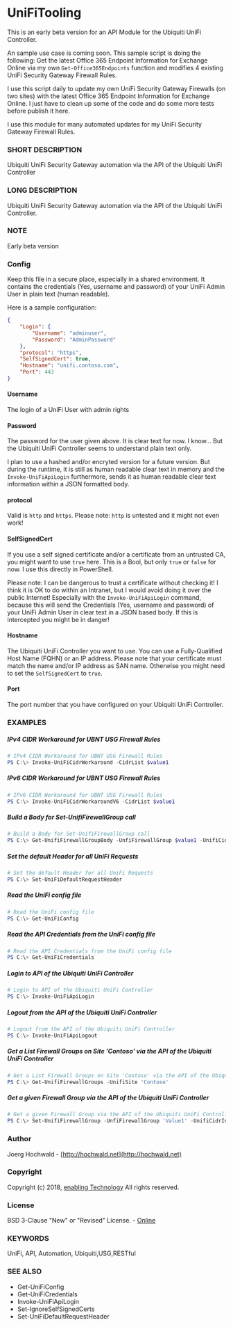 # UniFiTooling

This is an early beta version for an API Module for the Ubiquiti UniFi Controller.

An sample use case is coming soon. This sample script is doing the following:
Get the latest Office 365 Endpoint Information for Exchange Online via my own `Get-Office365Endpoints` function and modifies 4 existing UniFi Security Gateway Firewall Rules.

I use this script daily to update my own UniFi Security Gateway Firewalls (on two sites) with the latest Office 365 Endpoint Information for Exchange Online. I just have to clean up some of the code and do some more tests before publish it here.

I use this module for many automated updates for my UniFi Security Gateway Firewall Rules.

### SHORT DESCRIPTION	

Ubiquiti UniFi Security Gateway automation via the API of the Ubiquiti UniFi Controller
	
### LONG DESCRIPTION

Ubiquiti UniFi Security Gateway automation via the API of the Ubiquiti UniFi Controller.
	
### NOTE

Early beta version

### Config

Keep this file in a secure place, especially in a shared environment. It contains the credentials (Yes, username and password) of your UniFi Admin User in plain text (human readable).

Here is a sample configuration:

```json
{
	"Login": {
		"Username": "adminuser",
		"Password": "AdminPassword"
	},
	"protocol": "https",
	"SelfSignedCert": true,
	"Hostname": "unifi.contoso.com",
	"Port": 443
}
```

#### Username

The login of a UniFi User with admin rights

#### Password

The password for the user given above. It is clear text for now. I know... But the Ubiquiti UniFi Controller seems to understand plain text only.

I plan to use a hashed and/or encryted version for a future version. But during the runtime, it is still as human readable clear text in memory and the `Invoke-UniFiApiLogin` furthermore, sends it as human readable clear text information within a JSON formatted body.

#### protocol

Valid is `http` and `https`. Please note: `http` is untested and it might not even work!

#### SelfSignedCert

If you use a self signed certificate and/or a certificate from an untrusted CA, you might want to use `true` here.
This is a Bool, but only `true` or `false` for now. I use this directly in PowerShell.

Please note: I can be dangerous to trust a certificate without checking it! I think it is OK to do within an Intranet, but I would avoid doing it over the public Internet! Especially with the `Invoke-UniFiApiLogin` command, because this will send the Credentials (Yes, username and password) of your UniFi Admin User in clear text in a JSON based body. If this is intercepted you might be in danger!

#### Hostname

The Ubiquiti UniFi Controller you want to use. You can use a Fully-Qualified Host Name (FQHN) or an IP address. Please note that your certificate must match the name and/or IP address as SAN name. Otherwise you might need to set the `SelfSignedCert` to `true`.

#### Port

The port number that you have configured on your Ubiquiti UniFi Controller.

### EXAMPLES

##### IPv4 CIDR Workaround for UBNT USG Firewall Rules

```powershell
# IPv4 CIDR Workaround for UBNT USG Firewall Rules
PS C:\> Invoke-UniFiCidrWorkaround -CidrList $value1
```

##### IPv6 CIDR Workaround for UBNT USG Firewall Rules

```powershell
# IPv6 CIDR Workaround for UBNT USG Firewall Rules
PS C:\> Invoke-UniFiCidrWorkaroundV6 -CidrList $value1
```

##### Build a Body for Set-UnifiFirewallGroup call

```powershell
# Build a Body for Set-UnifiFirewallGroup call
PS C:\> Get-UnifiFirewallGroupBody -UnfiFirewallGroup $value1 -UnifiCidrInput $value2
```

##### Set the default Header for all UniFi Requests

```powershell
# Set the default Header for all UniFi Requests
PS C:\> Set-UniFiDefaultRequestHeader
```

##### Read the UniFi config file

```powershell
# Read the UniFi config file
PS C:\> Get-UniFiConfig
```

##### Read the API Credentials from the UniFi config file

```powershell
# Read the API Credentials from the UniFi config file
PS C:\> Get-UniFiCredentials
```

##### Login to API of the Ubiquiti UniFi Controller 

```powershell
# Login to API of the Ubiquiti UniFi Controller 
PS C:\> Invoke-UniFiApiLogin
```

##### Logout from the API of the Ubiquiti UniFi Controller

```powershell
# Logout from the API of the Ubiquiti UniFi Controller
PS C:\> Invoke-UniFiApiLogout
```

##### Get a List Firewall Groups on Site 'Contoso' via the API of the Ubiquiti UniFi Controller

```powershell
# Get a List Firewall Groups on Site 'Contoso' via the API of the Ubiquiti UniFi Controller
PS C:\> Get-UnifiFirewallGroups -UnifiSite 'Contoso'
```

##### Get a given Firewall Group via the API of the Ubiquiti UniFi Controller

```powershell
# Get a given Firewall Group via the API of the Ubiquiti UniFi Controller
PS C:\> Set-UnifiFirewallGroup -UnfiFirewallGroup 'Value1' -UnifiCidrInput $value2
```

### Author

Joerg Hochwald - [http://hochwald.net](http://hochwald.net)

### Copyright

Copyright (c) 2018, [enabling Technology](http://www.enatec.io)
All rights reserved.

### License

BSD 3-Clause "New" or "Revised" License. - [Online](https://github.com/jhochwald/PowerShell-collection/blob/master/LICENSE)

### KEYWORDS

UniFi, API, Automation, Ubiquiti,USG,RESTful
	
### SEE ALSO

* Get-UniFiConfig
* Get-UniFiCredentials
* Invoke-UniFiApiLogin
* Set-IgnoreSelfSignedCerts
* Set-UniFiDefaultRequestHeader

